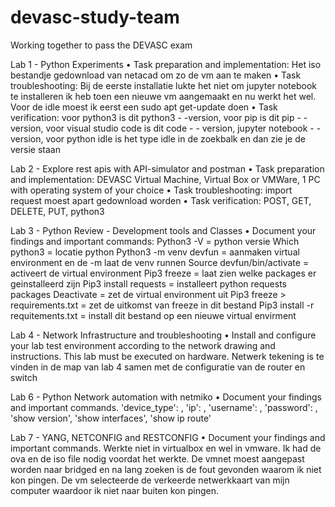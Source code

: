 # devasc-study-team
Working together to pass the DEVASC exam

Lab 1 - Python Experiments
• Task preparation and implementation: 
  Het iso bestandje gedownload van netacad om zo de vm aan te maken 
• Task troubleshooting: 
  Bij de eerste installatie lukte het niet om jupyter notebook te installeren ik heb toen een nieuwe vm aangemaakt en nu werkt het wel. Voor de idle moest ik eerst een sudo apt get-update doen
• Task verification: 
  voor python3 is dit python3 - -version, voor pip is dit pip - - version, voor visual studio code is dit code - - version, jupyter notebook - -  version, voor python idle is het type idle in de zoekbalk en dan zie je de     versie staan

Lab 2 - Explore rest apis with API-simulator and postman
• Task preparation and implementation:
  DEVASC Virtual Machine, Virtual Box or VMWare, 1 PC with operating system of your choice
• Task troubleshooting:
  import request moest apart gedownload worden 
• Task verification:
  POST, GET, DELETE, PUT, python3

Lab 3 - Python Review - Development tools and Classes
• Document your findings and important commands:
  Python3 -V = python versie
  Which python3 = locatie python
  Python3 -m venv devfun = aanmaken virtual environment en de -m laat de venv runnen 
  Source devfun/bin/activate = activeert de virtual environment 
  Pip3 freeze = laat zien welke packages er geinstalleerd zijn 
  Pip3 install requests = installeert python requests packages 
  Deactivate = zet de virtual environment uit
  Pip3 freeze > requirements.txt = zet de uitkomst van freeze in dit bestand 
  Pip3 install -r requitements.txt = install dit bestand op een nieuwe virtual envirment 

Lab 4 - Network Infrastructure and troubleshooting
• Install and configure your lab test environment according to the network drawing and instructions. This lab must be executed on hardware.
  Netwerk tekening is te vinden in de map van lab 4 samen met de configuratie van de router en switch

Lab 6 - Python Network automation with netmiko
• Document your findings and important commands.
    'device_type': ,
        'ip': ,
        'username': ,
        'password': ,
        'show version', 'show interfaces', 'show ip route'
        
Lab 7 - YANG, NETCONFIG and RESTCONFIG
• Document your findings and important commands.
Werkte niet in virtualbox en wel in vmware. Ik had de ova en de iso file nodig voordat het werkte. 
De vmnet moest aangepast worden naar bridged en na lang zoeken is de fout gevonden waarom ik niet kon pingen. De vm selecteerde de verkeerde netwerkkaart van mijn computer waardoor ik niet naar buiten kon pingen. 
